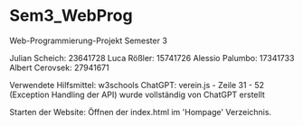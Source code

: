 # Sem3_WebProg
Web-Programmierung-Projekt Semester 3

Julian Scheich:   23641728
Luca Rößler:      15741726
Alessio Palumbo:  17341733
Albert Cerovsek:  27941671

Verwendete Hilfsmittel:
w3schools
ChatGPT: verein.js - Zeile 31 - 52 (Exception Handling der API) wurde vollständig von ChatGPT erstellt

Starten der Website:
Öffnen der index.html im 'Hompage' Verzeichnis.